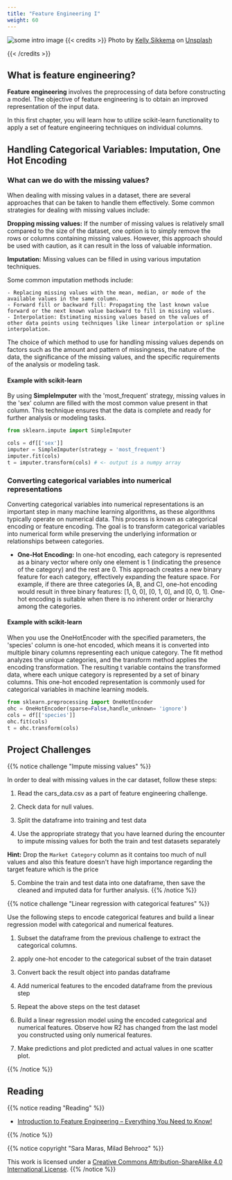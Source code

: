 ```yaml
---
title: "Feature Engineering I"
weight: 60
---
```


![some intro image](/images/sewing.png)
{{< credits >}}
Photo by <a href="https://unsplash.com/@kellysikkema">Kelly Sikkema</a> on <a href="https://unsplash.com/photos/2k_3X5bU2SU">Unsplash</a>
  
{{< /credits >}}


## What is feature engineering?

**Feature engineering** involves the preprocessing of data before constructing a model. The objective of feature engineering is to obtain an improved representation of the input data.

In this first chapter, you will learn how to utilize scikit-learn functionality to apply a set of feature engineering techniques on individual columns. 


## Handling Categorical Variables: Imputation, One Hot Encoding


### What can we do with the missing values?

When dealing with missing values in a dataset, there are several approaches that can be taken to handle them effectively. Some common strategies for dealing with missing values include:

**Dropping missing values:** If the number of missing values is relatively small compared to the size of the dataset, one option is to simply remove the rows or columns containing missing values. However, this approach should be used with caution, as it can result in the loss of valuable information.

**Imputation:** Missing values can be filled in using various imputation techniques. 

Some common imputation methods include:

    - Replacing missing values with the mean, median, or mode of the available values in the same column.
    - Forward fill or backward fill: Propagating the last known value forward or the next known value backward to fill in missing values.
    - Interpolation: Estimating missing values based on the values of other data points using techniques like linear interpolation or spline interpolation.


The choice of which method to use for handling missing values depends on factors such as the amount and pattern of missingness, the nature of the data, the significance of the missing values, and the specific requirements of the analysis or modeling task.


#### Example with scikit-learn

By using **SimpleImputer** with the 'most_frequent' strategy, missing values in the 'sex' column are filled with the most common value present in that column. This technique ensures that the data is complete and ready for further analysis or modeling tasks.

```python
from sklearn.impute import SimpleImputer

cols = df[['sex']]
imputer = SimpleImputer(strategy = 'most_frequent')
imputer.fit(cols)
t = imputer.transform(cols) # <- output is a numpy array
```


### Converting categorical variables into numerical representations

Converting categorical variables into numerical representations is an important step in many machine learning algorithms, as these algorithms typically operate on numerical data. This process is known as categorical encoding or feature encoding. The goal is to transform categorical variables into numerical form while preserving the underlying information or relationships between categories.

- **One-Hot Encoding:** In one-hot encoding, each category is represented as a binary vector where only one element is 1 (indicating the presence of the category) and the rest are 0. This approach creates a new binary feature for each category, effectively expanding the feature space. For example, if there are three categories (A, B, and C), one-hot encoding would result in three binary features: [1, 0, 0], [0, 1, 0], and [0, 0, 1]. One-hot encoding is suitable when there is no inherent order or hierarchy among the categories.


#### Example with scikit-learn

When you use the OneHotEncoder with the specified parameters, the 'species' column is one-hot encoded, which means it is converted into multiple binary columns representing each unique category. The fit method analyzes the unique categories, and the transform method applies the encoding transformation. The resulting t variable contains the transformed data, where each unique category is represented by a set of binary columns. This one-hot encoded representation is commonly used for categorical variables in machine learning models.



```python
from sklearn.preprocessing import OneHotEncoder
ohc = OneHotEncoder(sparse=False,handle_unknown= 'ignore')
cols = df[['species']]
ohc.fit(cols)
t = ohc.transform(cols)

```


## Project Challenges


{{% notice challenge "Impute missing values" %}}

In order to deal with missing values in the car dataset, follow these steps:

1. Read the cars_data.csv as a part of feature engineering challenge.

2. Check data for null values.

3. Split the dataframe into training and test data

4. Use the appropriate strategy that you have learned during the encounter to impute missing values for both the train and test datasets separately

**Hint:**  Drop the `Market Category` column as it contains too much of null values and also this feature doesn't have high importance regarding the target feature which is the price

5. Combine the train and test data into one dataframe, then save the cleaned and imputed data for further analysis.
{{% /notice %}}



{{% notice challenge "Linear regression with categorical features" %}}

Use the following steps to encode categorical features and build a linear regression model with categorical and numerical features.

1. Subset the dataframe from the previous challenge to extract the categorical columns.

2. apply one-hot encoder to the categorical subset of the train dataset 

3. Convert back the result object into pandas dataframe

4. Add numerical features to the encoded dataframe from the previous step

5. Repeat the above steps on the test dataset

6. Build a linear regression model using the encoded categorical and numerical features. Observe how R2 has changed from the last model you constructed using only numerical features.

7. Make predictions and plot predicted and actual values in one scatter plot.  

{{% /notice %}}



## Reading

{{% notice reading "Reading" %}}

- [Introduction to Feature Engineering – Everything You Need to Know!](https://www.analyticsvidhya.com/blog/2021/10/a-beginners-guide-to-feature-engineering-everything-you-need-to-know/)

{{% /notice %}}


{{% notice copyright "Sara Maras, Milad Behrooz" %}}

This work is licensed under a [Creative Commons Attribution-ShareAlike 4.0 International License](https://creativecommons.org/licenses/by-sa/4.0/).
{{% /notice %}}